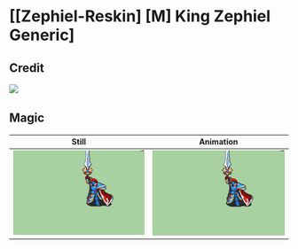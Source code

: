 # [\[Zephiel-Reskin\] \[M\] King Zephiel Generic]

## Credit

<img src="./Credits.png" />
	
## Magic

| Still | Animation |
| :---: | :-------: |
| ![Magic still](./Magic_000.png) | ![Magic animation](./Magic.gif) |

